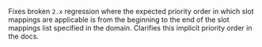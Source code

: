 Fixes broken `2.x` regression where the expected priority order in which slot mappings are applicable is from the beginning to the end of the slot mappings list specified in the domain.
Clarifies this implicit priority order in the docs.
